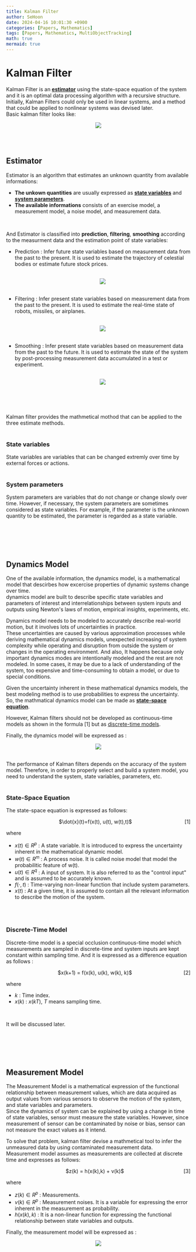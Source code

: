 ```yaml
---
title: Kalman Filter
author: SeHoon
date: 2024-04-16 10:01:30 +0900
categories: [Papers, Mathematics]
tags: [Papers, Mathematics, MultiObjectTracking]
math: true
mermaid: true
---
```


# Kalman Filter

Kalman Filter is an **[estimator](https://csh970605.github.io/posts/Kalman_Filter/#estimator)** using the state-space equation of the system and it is an optimal data processing algorithm with a recursive structure.<br>
Initially, Kalman Filters could only be used in linear systems, and a method that could be applied to nonlinear systems was devised later.<br>
Basic kalman filter looks like:

<center>

<img src="https://github.com/csh970605/csh970605.github.io/assets/28240052/27e45739-cd80-452e-b80f-f413a54ef2d0">
</center>

<br><br>


## Estimator

Estimator is an algorithm that estimates an unknown quantity from available informations:
+ **The unkown quantities** are usually expressed as **[state variables](https://csh970605.github.io/posts/Kalman_Filter/#state-variables)** and **[system parameters](https://csh970605.github.io/posts/Kalman_Filter/#system-parameters)**.
+ **The available informations** consists of an exercise model, a measurement model, a noise model, and measurement data.
<br>

And Estimator is classified into **prediction**, **filtering**, **smoothing** according to the measurment data and the estimation point of state variables:
+ Prediction : Infer future state variables based on measurement data from the past to the present. It is used to estimate the trajectory of celestial bodies or estimate future stock prices.<br><br>

    <center>
    <img src="https://github.com/csh970605/csh970605.github.io/assets/28240052/bfb2800a-09b5-4df4-8dc7-184d5c079c1b">
    </center><br>

+ Filtering : Infer present state variables based on measurement data from the past to the present. It is used to estimate the real-time state of robots, missiles, or airplanes.<br><br>

    <center>
    <img src="https://github.com/csh970605/csh970605.github.io/assets/28240052/3ad1fc7f-d057-42e7-ae8d-42f919769118">
    </center><br>

+ Smoothing : Infer present state variables based on measurement data from the past to the future. It is used to estimate the state of the system by post-processing measurement data accumulated in a test or experiment.<br><br>

    <center>
    <img src="https://github.com/csh970605/csh970605.github.io/assets/28240052/0b31f93f-d961-4f6f-ac4c-488675bde63d">
    </center><br>
<br><br>

Kalman filter provides the mathmetical mothod that can be applied to the three estimate methods.
<br><br>

### State variables

State variables are variables that can be changed extremly over time by external forces or actions.
<br><br>


### System parameters

System parameters are variables that do not change or change slowly over time. However, if necessary, the system parameters are sometimes considered as state variables. For example, if the parameter is the unknown quantity to be estimated, the parameter is regarded as a state variable.

<br><br><br><br>

## Dynamics Model

One of the available information, the dynamics model, is a mathematical model that descirbes how excercise properties of dynamic systems change over time.<br>
dynamics model are built to describe specific state variables and parameters of interest and interrelationships between system inputs and outputs using Newton's laws of motion, empirical insights, experiments, etc.<br>

Dynamics model needs to be modeled to accurately describe real-world motion, but it involves lots of uncertainties in practice.<br>
These uncertainties are caused by various approximation processes while deriving mathematical dynamics models, unexpected increasing of system complexity while operating and disruption from outside the system or changes in the operating environment. And also, It happens because only important dynamics modes are intentionally modeled and the rest are not modeled. In some cases, it may be due to a lack of understanding of the system, too expensive and time-consuming to obtain a model, or due to special conditions.<br>

Given the uncertainty inherent in these mathematical dynamics models, the best modeling method is to use probabilities to express the uncertainty.<br>
So, the mathmatical dynamics model can be made as **[state-space equation](https://csh970605.github.io/posts/Kalman_Filter/#state-space-equation)**.<br>

However, Kalman filters should not be developed as continuous-time models as shown in the formula [1] but as [discrete-time models](https://csh970605.github.io/posts/Kalman_Filter/#discrete-time-model).<br>

Finally, the dynamics model will be expressed as :
<center>

<img src="https://github.com/csh970605/csh970605.github.io/assets/28240052/a43ae4a4-e53d-4fbd-ad31-da60c5332f9e">
</center>
<br>

The performance of Kalman filters depends on the accuracy of the system model. Therefore, in order to properly select and build a system model, you need to understand the system, state variables, parameters, etc.
<br><br>


### State-Space Equation

The state-space equation is expressed as follows:
<p align="center">
    <span>$\dot{x}(t)=f(x(t), u(t), w(t),t)$</span>
    <span style="float: right;">[1]</span>
</p>


where 
+ $x(t) \in R^{p}$ : A state variable. It is introduced to express the uncertainty inherent in the mathematical dynamic model.
+ $w(t) \in R^{m}$ : A process noise. It is called noise model that model the probabilitic feature of w(t).
+ $u(t) \in R^{q}$ : A input of system. It is also referred to as the "control input" and is assumed to be accurately known.
+ $f(\cdot,t)$ : Time-varying non-linear function that include system parameters.
+ $x(t)$ : At a given time, it is assumed to contain all the relevant information to describe the motion of the system.

<br><br>

### Discrete-Time Model


Discrete-time model is a special occlusion continuous-time model which measurements are sampled in discrete-time and system inputs are kept constant within sampling time. And it is expressed as a difference equation as follows :

<p align="center">
    <span>$x(k+1) = f(x(k), u(k), w(k), k)$</span>
    <span style="float: right;">[2]</span>
</p>

where
+ $k$ : Time index.
+ $x(k)$ : $x(kT)$, $T$ means sampling time.
<br>

It will be discussed later.

<br><br><br><br>

## Measurement Model

The Measurement Model is a mathematical expression of the functional relationship between measurement values, which are data acquired as output values from various sensors to observe the motion of the system, and state variables and parameters.<br>
Since the dynamics of system can be explained by using a change in time of state variables, sensor must measure the state variables. However, since measurement of sensor can be contaminated by noise or bias, sensor can not measure the exact values as it intend.<br>

To solve that problem, kalman filter devise a mathmetical tool to infer the unmeasured data by using contaminated measurement data.<br>
Measurement model assumes as measurements are collected at discrete time and expresses as follows:

<p align="center">
    <span>$z(k) = h(x(k),k) + v(k)$</span>
    <span style="float: right;">[3]</span>
</p>

where

+ $z(k)\in R^{p}$ : Measurements.
+ $v(k) \in R^{p}$ : Measurement noises. It is a variable for expressing the error inherent in the measurement as probability.
+ $h(x(k),k)$ : It is a non-linear function for expressing the functional relationship between state variables and outputs.

Finally, the measurement model will be expressed as :
<center>

<img src="https://github.com/csh970605/csh970605.github.io/assets/28240052/c9cd08a1-12eb-43e8-8134-b0fa84975671">
</center>

